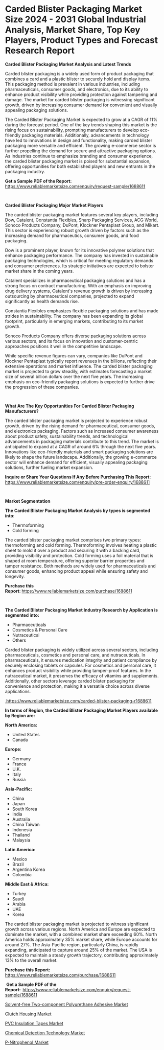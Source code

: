 <p><h1>Carded Blister Packaging Market Size 2024 - 2031 Global Industrial Analysis, Market Share, Top Key Players, Product Types and Forecast Research Report</h1></p><p><strong>Carded Blister Packaging Market Analysis and Latest Trends</strong></p>
<p><p>Carded blister packaging is a widely used form of product packaging that combines a card and a plastic blister to securely hold and display items. This packaging method is prevalent in various industries, including pharmaceuticals, consumer goods, and electronics, due to its ability to enhance product visibility while providing protection against tampering and damage. The market for carded blister packaging is witnessing significant growth, driven by increasing consumer demand for convenient and visually appealing packaging solutions.</p><p>The Carded Blister Packaging Market is expected to grow at a CAGR of 11% during the forecast period. One of the key trends shaping this market is the rising focus on sustainability, prompting manufacturers to develop eco-friendly packaging materials. Additionally, advancements in technology have led to innovations in design and functionality, making carded blister packaging more versatile and efficient. The growing e-commerce sector is further propelling the demand for secure and attractive packaging options. As industries continue to emphasize branding and consumer experience, the carded blister packaging market is poised for substantial expansion, offering opportunities for both established players and new entrants in the packaging industry.</p></p>
<p><strong>Get a Sample PDF of the Report:&nbsp;</strong> <a href="https://www.reliablemarketsize.com/enquiry/request-sample/1688611?utm_campaign=1293&utm_medium=2&utm_source=Github&utm_content=ia&utm_term=17102024&utm_id=carded-blister-packaging">https://www.reliablemarketsize.com/enquiry/request-sample/1688611</a></p>
<p>&nbsp;</p>
<p><strong>Carded Blister Packaging Major Market Players</strong></p>
<p><p>The carded blister packaging market features several key players, including Dow, Catalent, Constantia Flexibles, Sharp Packaging Services, ACG World, Sonoco Products Company, DuPont, Klockner Pentaplast Group, and Mikart. This sector is experiencing robust growth driven by factors such as the increasing demand for pharmaceutics, consumer goods, and food packaging.</p><p>Dow is a prominent player, known for its innovative polymer solutions that enhance packaging performance. The company has invested in sustainable packaging technologies, which is critical for meeting regulatory demands and consumer preferences. Its strategic initiatives are expected to bolster market share in the coming years.</p><p>Catalent specializes in pharmaceutical packaging solutions and has a strong focus on contract manufacturing. With an emphasis on improving drug delivery systems, Catalent's revenue growth is driven by increasing outsourcing by pharmaceutical companies, projected to expand significantly as health demands rise.</p><p>Constantia Flexibles emphasizes flexible packaging solutions and has made strides in sustainability. The company has been expanding its global footprint, particularly in emerging markets, contributing to its market growth. </p><p>Sonoco Products Company offers diverse packaging solutions across various sectors, and its focus on innovation and customer-centric approaches positions it well in the competitive landscape.</p><p>While specific revenue figures can vary, companies like DuPont and Klockner Pentaplast typically report revenues in the billions, reflecting their extensive operations and market influence. The carded blister packaging market is projected to grow steadily, with estimates forecasting a market size of several billion dollars over the next five years. The increasing emphasis on eco-friendly packaging solutions is expected to further drive the progression of these companies.</p></p>
<p>&nbsp;</p>
<p><strong>What Are The Key Opportunities For Carded Blister Packaging Manufacturers?</strong></p>
<p><p>The carded blister packaging market is projected to experience robust growth, driven by the rising demand for pharmaceutical, consumer goods, and electronics packaging. Factors such as increased consumer awareness about product safety, sustainability trends, and technological advancements in packaging materials contribute to this trend. The market is anticipated to expand at a CAGR of around 6% through the next five years. Innovations like eco-friendly materials and smart packaging solutions are likely to shape the future landscape. Additionally, the growing e-commerce sector will enhance demand for efficient, visually appealing packaging solutions, further fueling market expansion.</p></p>
<p><strong>Inquire or Share Your Questions If Any Before Purchasing This Report:</strong> <a href="https://www.reliablemarketsize.com/enquiry/pre-order-enquiry/1688611?utm_campaign=1293&utm_medium=2&utm_source=Github&utm_content=ia&utm_term=17102024&utm_id=carded-blister-packaging">https://www.reliablemarketsize.com/enquiry/pre-order-enquiry/1688611</a></p>
<p>&nbsp;</p>
<p><strong>Market Segmentation</strong></p>
<p><strong>The Carded Blister Packaging Market Analysis by types is segmented into:</strong></p>
<p><ul><li>Thermoforming</li><li>Cold forming</li></ul></p>
<p><p>The carded blister packaging market comprises two primary types: thermoforming and cold forming. Thermoforming involves heating a plastic sheet to mold it over a product and securing it with a backing card, providing visibility and protection. Cold forming uses a foil material that is shaped at room temperature, offering superior barrier properties and tamper resistance. Both methods are widely used for pharmaceuticals and consumer goods, enhancing product appeal while ensuring safety and longevity.</p></p>
<p><strong>Purchase this Report:&nbsp;</strong><a href="https://www.reliablemarketsize.com/purchase/1688611?utm_campaign=1293&utm_medium=2&utm_source=Github&utm_content=ia&utm_term=17102024&utm_id=carded-blister-packaging">https://www.reliablemarketsize.com/purchase/1688611</a></p>
<p>&nbsp;</p>
<p><strong>The Carded Blister Packaging Market Industry Research by Application is segmented into:</strong></p>
<p><ul><li>Pharmaceuticals</li><li>Cosmetics & Personal Care</li><li>Nutraceutical</li><li>Others</li></ul></p>
<p><p>Carded blister packaging is widely utilized across several sectors, including pharmaceuticals, cosmetics and personal care, and nutraceuticals. In pharmaceuticals, it ensures medication integrity and patient compliance by securely enclosing tablets or capsules. For cosmetics and personal care, it enhances product visibility while providing tamper-proof features. In the nutraceutical market, it preserves the efficacy of vitamins and supplements. Additionally, other sectors leverage carded blister packaging for convenience and protection, making it a versatile choice across diverse applications.</p></p>
<p><a href="https://www.reliablemarketsize.com/carded-blister-packaging-r1688611?utm_campaign=1293&utm_medium=2&utm_source=Github&utm_content=ia&utm_term=17102024&utm_id=carded-blister-packaging">&nbsp;https://www.reliablemarketsize.com/carded-blister-packaging-r1688611</a></p>
<p><strong>In terms of Region, the Carded Blister Packaging Market Players available by Region are:</strong></p>
<p>
    <p> <strong> North America: </strong>
        <ul>
            <li>United States</li>
            <li>Canada</li>
        </ul>
        </p> 
    <p> <strong> Europe: </strong>
        <ul>
            <li>Germany</li>
            <li>France</li>
            <li>U.K.</li>
            <li>Italy</li>
            <li>Russia</li>
        </ul>
        </p> 
    <p> <strong> Asia-Pacific: </strong>
        <ul>
            <li>China</li>
            <li>Japan</li>
            <li>South Korea</li>
            <li>India</li>
            <li>Australia</li>
            <li>China Taiwan</li>
            <li>Indonesia</li>
            <li>Thailand</li>
            <li>Malaysia</li>
        </ul>
        </p> 
    <p> <strong> Latin America: </strong>
        <ul>
            <li>Mexico</li>
            <li>Brazil</li>
            <li>Argentina Korea</li>
            <li>Colombia</li>
        </ul>
        </p> 
    <p> <strong> Middle East & Africa: </strong>
        <ul>
            <li>Turkey</li>
            <li>Saudi</li>
            <li>Arabia</li>
            <li>UAE</li>
            <li>Korea</li>
        </ul>
    </p>
    </p>
<p><p>The carded blister packaging market is projected to witness significant growth across various regions. North America and Europe are expected to dominate the market, with a combined market share exceeding 60%. North America holds approximately 35% market share, while Europe accounts for around 27%. The Asia-Pacific region, particularly China, is rapidly expanding, anticipated to capture around 25% of the market. The USA is expected to maintain a steady growth trajectory, contributing approximately 13% to the overall market.</p></p>
<p><strong>Purchase this Report: </strong><a href="https://www.reliablemarketsize.com/purchase/1688611?utm_campaign=1293&utm_medium=2&utm_source=Github&utm_content=ia&utm_term=17102024&utm_id=carded-blister-packaging">https://www.reliablemarketsize.com/purchase/1688611</a></p>
<p>&nbsp;<strong>Get a Sample PDF of the Report:&nbsp;&nbsp;</strong><a href="https://www.reliablemarketsize.com/enquiry/request-sample/1688611?utm_campaign=1293&utm_medium=2&utm_source=Github&utm_content=ia&utm_term=17102024&utm_id=carded-blister-packaging">https://www.reliablemarketsize.com/enquiry/request-sample/1688611</a></p>
<p><strong></strong></p>
<p><p><a href="https://github.com/destinybqdicha/Market-Research-Report-List-1/blob/main/solvent-free-two-component-polyurethane-adhesive-market.md?utm_campaign=1293&utm_medium=2&utm_source=Github&utm_content=ia&utm_term=17102024&utm_id=carded-blister-packaging">Solvent-free Two-component Polyurethane Adhesive Market</a></p><p><a href="https://issuu.com/reportprime-2/docs/clutch-housing-market-size-2030.ppt_ea3fed9dd498c3?utm_campaign=1293&utm_medium=2&utm_source=Github&utm_content=ia&utm_term=17102024&utm_id=carded-blister-packaging">Clutch Housing Market</a></p><p><a href="https://www.linkedin.com/pulse/global-pvc-insulation-tapes-market-pulse-trends-growth-t13mc?utm_campaign=1293&utm_medium=2&utm_source=Github&utm_content=ia&utm_term=17102024&utm_id=carded-blister-packaging">PVC Insulation Tapes Market</a></p><p><a href="https://issuu.com/reportprime-2/docs/chemical-detection-technology-marke_65ea6b79c3b9e4?utm_campaign=1293&utm_medium=2&utm_source=Github&utm_content=ia&utm_term=17102024&utm_id=carded-blister-packaging">Chemical Detection Technology Market</a></p><p><a href="https://github.com/terisalmg/Market-Research-Report-List-1/blob/main/p-nitrophenol-market.md?utm_campaign=1293&utm_medium=2&utm_source=Github&utm_content=ia&utm_term=17102024&utm_id=carded-blister-packaging">P-Nitrophenol Market</a></p></p>